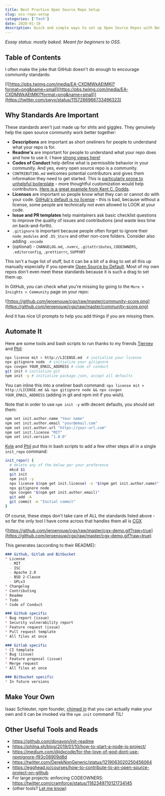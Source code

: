 ```yaml
---
title: Best Practice Open Source Repo Setup
slug: oss-repo-setup
categories: ['Tech']
date: 2020-01-19
description: Quick and simple ways to set up Open Source Repos with Best Practices
---
```


*Essay status: mostly baked. Meant for beginners to OSS.*

## Table of Contents

I often make the joke that GitHub doesn't do enough to encourage community standards:

[![https://pbs.twimg.com/media/EA-CXDMWkAEtMKI?format=png&name=small](https://pbs.twimg.com/media/EA-CXDMWkAEtMKI?format=png&name=small)](https://twitter.com/swyx/status/1157286966733496323)


## Why Standards Are Important

These standards aren't just made up for shits and giggles. They genuinely help the open source community work better together:

- **Descriptions** are important as short oneliners for people to understand what your repo is for.
- **Readme's** are important for people to understand what your repo does and how to use it. I have [strong views here!](https://twitter.com/swyx/status/1218711368989278208)
- **Codes of Conduct** help define what is permissible behavior in your community. And yes, every open source repo is a community.
- `CONTRIBUTING.md` welcomes potential contributors and gives them information they need to get started. This is [particularly prone to unhelpful boilerplate](https://twitter.com/swyx/status/983467648997609477) - more thoughtful customization would help contributors. [Here is a great example from Kent C. Dodds](https://github.com/testing-library/react-testing-library/blob/master/CONTRIBUTING.md).
- **Licenses** are important so people know what they can or cannot do with your code. [GitHub's default is no license](https://twitter.com/swyx/status/1218711368989278208) - this is bad, because without a license, some people are technically not even allowed to LOOK at your code.
- **Issue and PR templates** help maintainers ask basic checklist questions to improve the quality of issues and contributions (and waste less time on back-and-forth).
- `.gitignore` is important because people often forget to ignore their `node_modules` and `.DS_Store` and other non-core folders. Consider also adding `.vscode`
- (optional) - `CHANGELOG.md`, `.nvmrc`, `.gitattributes`, `CODEOWNERS`, `.editorconfig`, `.prettierrc`, `SUPPORT`

This isn't a huge list of stuff, but it can be a bit of a drag to set all this up manually especially if you operate [Open Source by Default](http://artsy.github.io/series/open-source-by-default/). Most of my own repos don't even meet these standards because it is such a drag to set them up. 

In GitHub, you can check what you're missing by going to the `More > Insights > Community` page on your repo:

![https://github.com/jeroenouw/cgx/raw/master/community-score.png](https://github.com/jeroenouw/cgx/raw/master/community-score.png)

And it has nice UI prompts to help you add things if you are missing them.

## Automate It

Here are some tools and bash scripts to run thanks to my friends [Tierney](https://twitter.com/bitandbang/status/1212223793898373120) and [Phil](https://twitter.com/philnash): 

```bash
npx license mit > http://LICENSE.md  # initialize your license
npx gitignore node  # initialize your gitignore
npx covgen YOUR_EMAIL_ADDRESS # code of conduct
git init # initialize git
npm init -y # initialize package.json, accept all defaults
```

You can inline this into a oneliner bash command: `npx license mit > http://LICENSE.md && npx gitignore node && npx covgen YOUR_EMAIL_ADDRESS` (adding in git and npm init if you wish).

Note that in order to use `npm init -y` with decent defaults, you should set them:

```bash
npm set init.author.name "Your name"
npm set init.author.email "your@email.com"
npm set init.author.url "https://your-url.com"
npm set init.license "MIT"
npm set init.version "1.0.0"
```

[Kyle](https://twitter.com/kylewelch/status/1219011921812316160) and [Phil](https://philna.sh/blog/2019/01/10/how-to-start-a-node-js-project/) put this in bash scripts to add a few other steps all in a single `init_repo` command:

```bash
init_repo() {
  # delete any of the below per your preference
  mkcd $1
  git init
  npm init -y
  npx license $(npm get init.license) -o "$(npm get init.author.name)" > LICENSE
  npx gitignore node
  npx covgen "$(npm get init.author.email)"
  git add -A
  git commit -m "Initial commit"
}
```

Of course, these steps don't take care of ALL the standards listed above - so far the only tool I have come across that handles them all is [CGX](https://github.com/jeroenouw/cgx)

![https://github.com/jeroenouw/cgx/raw/master/cgx-demo.gif?raw=true](https://github.com/jeroenouw/cgx/raw/master/cgx-demo.gif?raw=true)

This generates (according to their README):

```markdown
### Github, Gitlab and Bitbucket
* License 
  - MIT
  - ISC
  - Apache 2.0
  - BSD 2-Clause
  - GPLv3
* Changelog
* Contributing
* Readme
* Todo
* Code of Conduct

### Github specific
* Bug report (issue)
* Security vulnerability report
* Feature request (issue)
* Pull request template
* All files at once

### Gitlab specific
* CI template
* Bug (issue)
* Feature proposal (issue)
* Merge request
* All files at once

### Bitbucket specific
* In future versions
```

## Make Your Own

Isaac Schleuter, npm founder, [chimed in](https://twitter.com/izs/status/1219083765852491776?s=20) that you can actually make your own and it can be invoked via the `npm init` command! TIL!

## Other Useful Tools and Reads

- https://github.com/donavon/init-readme
- https://philna.sh/blog/2019/01/10/how-to-start-a-node-js-project/
- https://medium.com/@jdxcode/for-the-love-of-god-dont-use-npmignore-f93c08909d8d
- https://twitter.com/DerekNonGeneric/status/1219063020250456064
- https://egghead.io/courses/how-to-contribute-to-an-open-source-project-on-github
- For large projects: enforcing CODEOWNERS: https://twitter.com/cramforce/status/1182349710121734145
- (other tools? [Let me know](https://twitter.com/swyx))